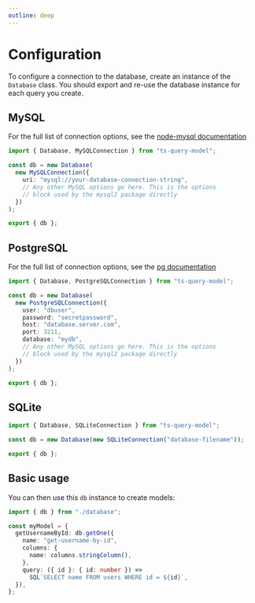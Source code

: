 ```yaml
---
outline: deep
---
```


# Configuration

To configure a connection to the database, create an instance of the `Database` class.
You should export and re-use the database instance for each query you create.

## MySQL

For the full list of connection options, see the [node-mysql documentation](https://sidorares.github.io/node-mysql2/docs/examples/connections/create-connection#connectionoptions)

```ts
import { Database, MySQLConnection } from "ts-query-model";

const db = new Database(
  new MySQLConnection({
    uri: "mysql://your-database-connection-string",
    // Any other MySQL options go here. This is the options
    // block used by the mysql2 package directly
  })
);

export { db };
```

## PostgreSQL

For the full list of connection options, see the [pg documentation](https://node-postgres.com/features/connecting#programmatic)

```ts
import { Database, PostgreSQLConnection } from "ts-query-model";

const db = new Database(
  new PostgreSQLConnection({
    user: "dbuser",
    password: "secretpassword",
    host: "database.server.com",
    port: 3211,
    database: "mydb",
    // Any other MySQL options go here. This is the options
    // block used by the mysql2 package directly
  })
);

export { db };
```

## SQLite

```ts
import { Database, SQLiteConnection } from "ts-query-model";

const db = new Database(new SQLiteConnection("database-filename"));

export { db };
```

## Basic usage

You can then use this `db` instance to create models:

```ts
import { db } from "./database";

const myModel = {
  getUsernameById: db.getOne({
    name: "get-username-by-id",
    columns: {
      name: columns.stringColumn(),
    },
    query: ({ id }: { id: number }) =>
      SQL`SELECT name FROM users WHERE id = ${id}`,
  }),
};
```
